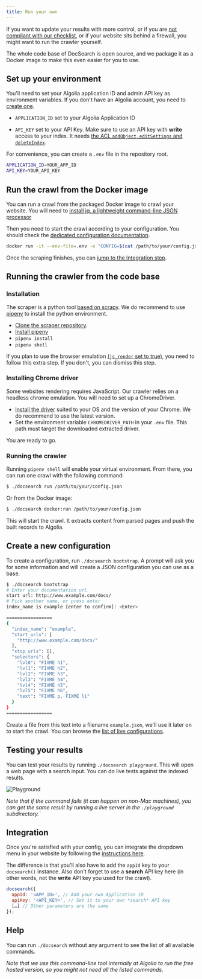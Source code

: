 ```yaml
---
title: Run your own
---
```


If you want to update your results with more control, or if you are [not compliant with our checklist][1], or if your website sits behind a firewall, you might want to run the crawler yourself.

The whole code base of DocSearch is open source, and we package it as a Docker image to make this even easier for you to use.

## Set up your environment

You'll need to set your Algolia application ID and admin API key as environment variables. If you don't have an Algolia account, you need to [create one][2].

- `APPLICATION_ID` set to your Algolia Application ID

- `API_KEY` set to your API Key. Make sure to use an API key with **write** access to your index. It needs [the ACL `addObject`, `editSettings` and `deleteIndex`][3].

For convenience, you can create a `.env` file in the repository root.

```sh
APPLICATION_ID=YOUR_APP_ID
API_KEY=YOUR_API_KEY
```

## Run the crawl from the Docker image

You can run a crawl from the packaged Docker image to crawl your website. You will need to [install jq, a lightweight command-line JSON processor][4]

Then you need to start the crawl according to your configuration. You should check the [dedicated configuration documentation][5].

```sh
docker run -it --env-file=.env -e "CONFIG=$(cat /path/to/your/config.json | jq -r tostring)" algolia/docsearch-scraper
```

Once the scraping finishes, you can [jump to the Integration step][6].

## Running the crawler from the code base

### Installation

The scraper is a python tool [based on scrapy][7]. We do recommend to use [pipenv][8] to install the python environment.

- [Clone the scraper repository][9].
- [Install pipenv][10]
- `pipenv install`
- `pipenv shell`

If you plan to use the browser emulation [(`js_render` set to true)][11], you need to follow this extra step. If you don't, you can dismiss this step.

### Installing Chrome driver

Some websites rendering requires JavaScript. Our crawler relies on a headless chrome emulation. You will need to set up a ChromeDriver.

- [Install the driver][12] suited to your OS and the version of your Chrome. We do recommend to use the latest version.
- Set the environment variable `CHROMEDRIVER_PATH` in your `.env` file. This path must target the downloaded extracted driver.

You are ready to go.

### Running the crawler

Running `pipenv shell` will enable your virtual environment. From there, you can run one crawl with the following command:

```sh
$ ./docsearch run /path/to/your/config.json
```

Or from the Docker image:

```sh
$ ./docsearch docker:run /path/to/your/config.json
```

This will start the crawl. It extracts content from parsed pages and push the built records to Algolia.

## Create a new configuration

To create a configuration, run `./docsearch bootstrap`. A prompt will ask you for some information and will create a JSON configuration you can use as a base.

```sh
$ ./docsearch bootstrap
# Enter your documentation url
start url: http://www.example.com/docs/
# Pick another name, or press enter
index_name is example [enter to confirm]: <Enter>

=================
{
  "index_name": "example",
  "start_urls": [
    "http://www.example.com/docs/"
  ],
  "stop_urls": [],
  "selectors": {
    "lvl0": "FIXME h1",
    "lvl1": "FIXME h2",
    "lvl2": "FIXME h3",
    "lvl3": "FIXME h4",
    "lvl4": "FIXME h5",
    "lvl5": "FIXME h6",
    "text": "FIXME p, FIXME li"
  }
}
=================
```

Create a file from this text into a filename `example.json`, we'll use it later on to start the crawl. You can browse the [list of live configurations][13].

## Testing your results

You can test your results by running `./docsearch playground`. This will open a web page with a search input. You can do live tests against the indexed results.

<img src="https://docsearch.algolia.com/img/assets/playground.png" alt="Playground"/>

_Note that if the command fails (it can happen on non-Mac machines), you can get the same result by running a live server in the `./playground` subdirectory.\`_

## Integration

Once you're satisfied with your config, you can integrate the dropdown menu in your website by following the [instructions here][14].

The difference is that you'll also have to add the `appId` key to your `docsearch()` instance. Also don't forget to use a **search** API key here (in other words, not the **write** API key you used for the crawl).

```javascript
docsearch({
  appId: '<APP_ID>', // Add your own Application ID
  apiKey: '<API_KEY>', // Set it to your own *search* API key
  […] // Other parameters are the same
});
```

## Help

You can run `./docsearch` without any argument to see the list of all available commands.

_Note that we use this command-line tool internally at Algolia to run the free hosted version, so you might not need all the listed commands._

[1]: /docs/who-can-apply
[2]: https://www.algolia.com/pricing
[3]: https://www.algolia.com/doc/guides/security/api-keys/#acl
[4]: https://github.com/stedolan/jq/wiki/Installation
[5]: /docs/legacy/config-file
[6]: #integration
[7]: https://scrapy.org/
[8]: https://github.com/pypa/pipenv
[9]: https://github.com/algolia/docsearch-scraper
[10]: https://pipenv.readthedocs.io/en/latest/install/#installing-pipenv
[11]: /docs/legacy/config-file
[12]: http://chromedriver.chromium.org/getting-started
[13]: https://github.com/algolia/docsearch-configs/tree/master/configs
[14]: /docs/legacy/dropdown
